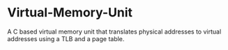 # Virtual-Memory-Unit
A C based virtual memory unit that translates physical addresses to virtual addresses using a TLB and a page table. 
